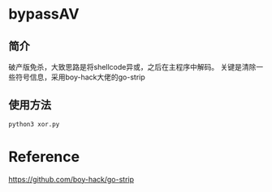 # bypassAV
## 简介
破产版免杀，大致思路是将shellcode异或，之后在主程序中解码。
关键是清除一些符号信息，采用boy-hack大佬的go-strip

## 使用方法
```bash
python3 xor.py
```
# Reference 
https://github.com/boy-hack/go-strip